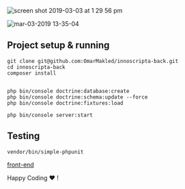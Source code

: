 ![screen shot 2019-03-03 at 1 29 56 pm](https://user-images.githubusercontent.com/3720473/53694718-84574000-3dbb-11e9-8b30-6a3b29d45832.png)

![mar-03-2019 13-35-04](https://user-images.githubusercontent.com/3720473/53694554-3c371e00-3db9-11e9-867b-5bf3d4420822.gif)



## Project setup & running

```
git clone git@github.com:OmarMakled/innoscripta-back.git
cd innoscripta-back
composer install


php bin/console doctrine:database:create
php bin/console doctrine:schema:update --force
php bin/console doctrine:fixtures:load

php bin/console server:start
```

## Testing

```
vendor/bin/simple-phpunit
```

[front-end](https://github.com/OmarMakled/innoscripta-front/)

Happy Coding ♥ !

